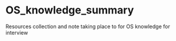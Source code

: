# OS_knowledge_summary
Resources collection and note taking place to for OS knowledge for interview
